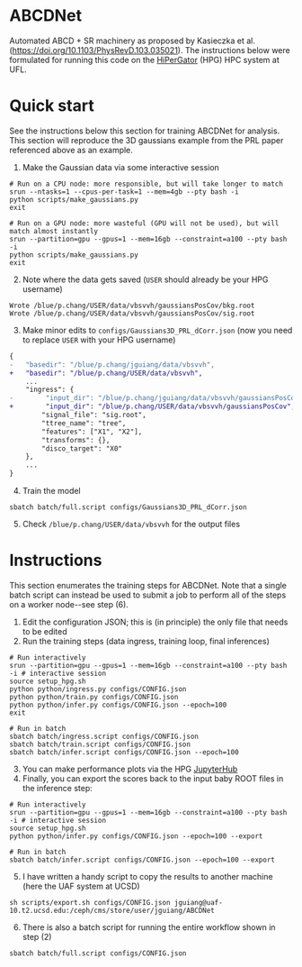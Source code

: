 # ABCDNet
Automated ABCD + SR machinery as proposed by Kasieczka et al. (https://doi.org/10.1103/PhysRevD.103.035021).
The instructions below were formulated for running this code on the [HiPerGator](https://www.rc.ufl.edu/about/hipergator/) (HPG) HPC system at UFL.

# Quick start
See the instructions below this section for training ABCDNet for analysis. 
This section will reproduce the 3D gaussians example from the PRL paper referenced above as an example.

1. Make the Gaussian data via some interactive session
```
# Run on a CPU node: more responsible, but will take longer to match
srun --ntasks=1 --cpus-per-task=1 --mem=4gb --pty bash -i
python scripts/make_gaussians.py
exit
```
```
# Run on a GPU node: more wasteful (GPU will not be used), but will match almost instantly
srun --partition=gpu --gpus=1 --mem=16gb --constraint=a100 --pty bash -i
python scripts/make_gaussians.py
exit
```
2. Note where the data gets saved (`USER` should already be your HPG username)
```
Wrote /blue/p.chang/USER/data/vbsvvh/gaussiansPosCov/bkg.root
Wrote /blue/p.chang/USER/data/vbsvvh/gaussiansPosCov/sig.root
```
3. Make minor edits to `configs/Gaussians3D_PRL_dCorr.json` (now you need to replace `USER` with your HPG username)
```diff
{
-   "basedir": "/blue/p.chang/jguiang/data/vbsvvh",
+   "basedir": "/blue/p.chang/USER/data/vbsvvh",
    ...
    "ingress": {
-        "input_dir": "/blue/p.chang/jguiang/data/vbsvvh/gaussiansPosCov",
+        "input_dir": "/blue/p.chang/USER/data/vbsvvh/gaussiansPosCov",
        "signal_file": "sig.root",
        "ttree_name": "tree", 
        "features": ["X1", "X2"],
        "transforms": {},
        "disco_target": "X0"
    },
    ...
}
```
4. Train the model
```
sbatch batch/full.script configs/Gaussians3D_PRL_dCorr.json
```
5. Check `/blue/p.chang/USER/data/vbsvvh` for the output files

# Instructions
This section enumerates the training steps for ABCDNet. 
Note that a single batch script can instead be used to submit a job to perform all of the steps on a worker node--see step (6). 

1. Edit the configuration JSON; this is (in principle) the only file that needs to be edited
2. Run the training steps (data ingress, training loop, final inferences)
```
# Run interactively
srun --partition=gpu --gpus=1 --mem=16gb --constraint=a100 --pty bash -i # interactive session
source setup_hpg.sh
python python/ingress.py configs/CONFIG.json
python python/train.py configs/CONFIG.json
python python/infer.py configs/CONFIG.json --epoch=100
exit
```
```
# Run in batch
sbatch batch/ingress.script configs/CONFIG.json
sbatch batch/train.script configs/CONFIG.json
sbatch batch/infer.script configs/CONFIG.json --epoch=100
```
3. You can make performance plots via the HPG [JupyterHub](https://jhub.rc.ufl.edu)
4. Finally, you can export the scores back to the input baby ROOT files in the inference step:
```
# Run interactively
srun --partition=gpu --gpus=1 --mem=16gb --constraint=a100 --pty bash -i # interactive session
source setup_hpg.sh
python python/infer.py configs/CONFIG.json --epoch=100 --export
```
```
# Run in batch
sbatch batch/infer.script configs/CONFIG.json --epoch=100 --export
```
5. I have written a handy script to copy the results to another machine (here the UAF system at UCSD)
```
sh scripts/export.sh configs/CONFIG.json jguiang@uaf-10.t2.ucsd.edu:/ceph/cms/store/user/jguiang/ABCDNet
```
6. There is also a batch script for running the entire workflow shown in step (2)
```
sbatch batch/full.script configs/CONFIG.json
```
